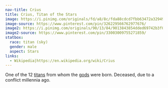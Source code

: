 ```yaml
---
nav-title: Crius
title: Crius, Titan of the Stars
image: https://i.pinimg.com/originals/fd/a8/8c/fda88cdcd7fbb63472a32949e49766cb.jpg
image-source: https://www.pinterest.com/pin/326229566762977676/
image2: https://i.pinimg.com/originals/90/13/84/9013843854dded69742b3f0f37881fdd.jpg
image2-source: https://www.pinterest.com/pin/33003009755271859/
statbox:
  race: titan (sky)
  gender: male
  aspect: Stars
links:
  - Wikipedia|https://en.wikipedia.org/wiki/Crius
---
```


One of the 12 [titans](../creatures/titans) from whom the [gods](../creatures/eternals) were born. Deceased, due to a conflict millennia ago.
